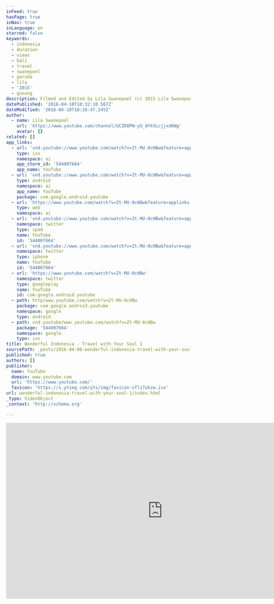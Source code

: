 ```yaml
---
inFeed: true
hasPage: true
inNav: true
inLanguage: en
starred: false
keywords:
  - indonesia
  - duration
  - views
  - bali
  - travel
  - swanepoel
  - garuda
  - lila
  - '2015'
  - gunung
description: Filmed and Edited by Lila Swanepoel (c) 2015 Lila Swanepoel. All rights reserved.
datePublished: '2016-04-10T10:32:10.567Z'
dateModified: '2016-04-10T10:10:47.245Z'
author:
  - name: Lila Swanepoel
    url: 'https://www.youtube.com/channel/UCZK8PW-yG_AYkVLcjjxd6Wg'
    avatar: {}
related: []
app_links:
  - url: 'vnd.youtube://www.youtube.com/watch?v=Zt-MU-0cHBw&feature=applinks'
    type: ios
    namespace: ai
    app_store_id: '544007664'
    app_name: YouTube
  - url: 'vnd.youtube://www.youtube.com/watch?v=Zt-MU-0cHBw&feature=applinks'
    type: android
    namespace: ai
    app_name: YouTube
    package: com.google.android.youtube
  - url: 'https://www.youtube.com/watch?v=Zt-MU-0cHBw&feature=applinks'
    type: web
    namespace: ai
  - url: 'vnd.youtube://www.youtube.com/watch?v=Zt-MU-0cHBw&feature=applinks'
    namespace: twitter
    type: ipad
    name: YouTube
    id: '544007664'
  - url: 'vnd.youtube://www.youtube.com/watch?v=Zt-MU-0cHBw&feature=applinks'
    namespace: twitter
    type: iphone
    name: YouTube
    id: '544007664'
  - url: 'https://www.youtube.com/watch?v=Zt-MU-0cHBw'
    namespace: twitter
    type: googleplay
    name: YouTube
    id: com.google.android.youtube
  - path: http/www.youtube.com/watch?v=Zt-MU-0cHBw
    package: com.google.android.youtube
    namespace: google
    type: android
  - path: vnd.youtube/www.youtube.com/watch?v=Zt-MU-0cHBw
    package: '544007664'
    namespace: google
    type: ios
title: Wonderful Indonesia - Travel with Your Soul 1
sourcePath: _posts/2016-04-06-wonderful-indonesia-travel-with-your-soul-1.md
published: true
authors: []
publisher:
  name: YouTube
  domain: www.youtube.com
  url: 'https://www.youtube.com/'
  favicon: 'https://s.ytimg.com/yts/img/favicon-vflz7uhzw.ico'
url: wonderful-indonesia-travel-with-your-soul-1/index.html
_type: VideoObject
_context: 'http://schema.org'

---
```

<iframe src="https://cdn.embedly.com/widgets/media.html?src=https%3A%2F%2Fwww.youtube.com%2Fembed%2FZt-MU-0cHBw%3Ffeature%3Doembed&amp;url=https%3A%2F%2Fwww.youtube.com%2Fwatch%3Fv%3DZt-MU-0cHBw&amp;image=https%3A%2F%2Fi.ytimg.com%2Fvi%2FZt-MU-0cHBw%2Fhqdefault.jpg&amp;key=b7d04c9b404c499eba89ee7072e1c4f7&amp;type=text%2Fhtml&amp;schema=youtube" width="854" height="480" scrolling="no" frameborder="0" allowfullscreen="allowfullscreen" style=""></iframe>